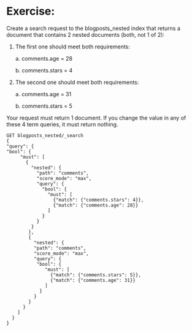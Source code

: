 <h1>Exercise:</h1>
Create a search request to the blogposts_nested index that returns a document that contains 2 nested documents (both, not 1 of 2):

1. The first one should meet both requirements:

     a. comments.age = 28

     b. comments.stars = 4


3. The second one should meet both requirements:

     a. comments.age = 31

     b. comments.stars = 5

Your request must return 1 document. If you change the value in any of these 4 term queries, it must return nothing.

    GET blogposts_nested/_search
    {
    "query": {
    "bool": {
         "must": [
           {
             "nested": {
               "path": "comments",
               "score_mode": "max",
               "query": {
                 "bool": {
                   "must": [
                     {"match": {"comments.stars": 4}},
                     {"match": {"comments.age": 28}}
                   ]
                 }
               }
             }
            },
            {
              "nested": {
              "path": "comments",
              "score_mode": "max",
              "query": {
               "bool": {
                  "must": [
                    {"match": {"comments.stars": 5}},
                    {"match": {"comments.age": 31}}
                  ]
                }
              }
            }
          }
        ]
      }
    }